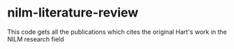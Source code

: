 # nilm-literature-review
This code gets all the publications which cites the original Hart's work in the NILM research field 
